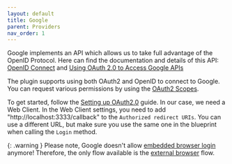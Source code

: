 ```yaml
---
layout: default
title: Google
parent: Providers
nav_order: 1
---
```


Google implements an API which allows us to take full advantage of the OpenID Protocol. Here can find the documentation and details of this API: [OpenID Connect](https://developers.google.com/identity/openid-connect/openid-connect) and [Using OAuth 2.0 to Access Google APIs](https://developers.google.com/identity/protocols/oauth2)

The plugin supports using both OAuth2 and OpenID to connect to Google. You can request various permissions by using the [OAuth2 Scopes](https://developers.google.com/identity/protocols/oauth2/scopes).

To get started, follow the [Setting up OAuth2.0](https://support.google.com/cloud/answer/6158849?hl=en#zippy=) guide. In our case, we need a Web Client. In the Web Client settings, you need to add "http://localhost:3333/callback" to the `Authorized redirect URIs`. You can use a different URL, but make sure you use the same one in the blueprint when calling the `Login` method.

{: .warning }
Please note, Google doesn't allow [embedded browser login](https://auth0.com/blog/google-blocks-oauth-requests-from-embedded-browsers/) anymore! Therefore, the only flow available is the [external browser](../advanced/external_browser) flow.